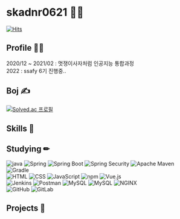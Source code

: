 # skadnr0621 🧟‍♂️
[![Hits](https://hits.seeyoufarm.com/api/count/incr/badge.svg?url=https%3A%2F%2Fgithub.com%2Fskadnr0621&count_bg=%2379C83D&title_bg=%23555555&icon=&icon_color=%23E7E7E7&title=hits&edge_flat=false)](https://hits.seeyoufarm.com)

## Profile 🙋‍♂️
2020/12 ~ 2021/02 : 멋쟁이사자처럼 인공지능 통합과정 <br/>
2022 : ssafy 6기 진행중..


## Boj ✍ 
[![Solved.ac
프로필](http://mazassumnida.wtf/api/v2/generate_badge?boj=skadnr0621)](https://solved.ac/skadnr0621)


## Skills 💪



## Studying ✏
![java](https://img.shields.io/badge/Java-007396?style=flat-square&logo=Java&logoColor=white)
![Spring](https://img.shields.io/badge/Spring-6DB33F?style=flat-square&logo=Spring&logoColor=white)
![Spring Boot](https://img.shields.io/badge/Spring%20Boot-6DB33F?style=flat-square&logo=Spring%20Boot&logoColor=white)
![Spring Security](https://img.shields.io/badge/Spring%20Security-6DB33F?style=flat-square&logo=Spring%20Security&logoColor=white)
![Apache Maven](https://img.shields.io/badge/Apache%20Maven-C71A36?style=flat-square&logo=Apache%20Maven&logoColor=white)
![Gradle](https://img.shields.io/badge/Gradle-02303A?style=flat-square&logo=Gradle&logoColor=white) <br/>
![HTML](https://img.shields.io/badge/HTML-E34F26?style=flat-square&logo=HTML&logoColor=white) 
![CSS](https://img.shields.io/badge/CSS-1572B6?style=flat-square&logo=CSS&logoColor=white) 
![JavaScript](https://img.shields.io/badge/JavaScript-F7DF1E?style=flat-square&logo=JavaScript&logoColor=white)
![npm](https://img.shields.io/badge/npm-CB3837?style=flat-square&logo=npm&logoColor=white) 
![Vue.js](https://img.shields.io/badge/Vue.js-4FC08D?style=flat-square&logo=Vue.js&logoColor=white) <br/>
![Jenkins](https://img.shields.io/badge/Jenkins-D24939?style=flat-square&logo=Jenkins&logoColor=white)
![Postman](https://img.shields.io/badge/Postman-FF6C37?style=flat-square&logo=Postman&logoColor=white)
![MySQL](https://img.shields.io/badge/MySQL-4479A1?style=flat-square&logo=MySQL&logoColor=white)
![MySQL](https://img.shields.io/badge/MySQL-4479A1?style=flat-square&logo=MySQL&logoColor=white)
![NGINX](https://img.shields.io/badge/NGINX-009639?style=flat-square&logo=NGINX&logoColor=white) <br/>
![GitHub](https://img.shields.io/badge/GitHub-181717?style=flat-square&logo=GitHub&logoColor=white) 
![GitLab](https://img.shields.io/badge/GitLab-FCA121?style=flat-square&logo=GitLab&logoColor=white) <br/>



## Projects 🐣
